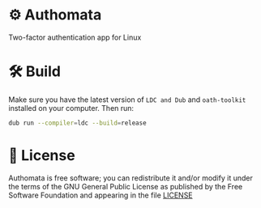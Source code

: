 # ⚙️ Authomata
Two-factor authentication app for Linux

# 🛠 Build
Make sure you have the latest version of `LDC and Dub` and `oath-toolkit` installed on your computer. Then run:

```bash
dub run --compiler=ldc --build=release
```

# 📜 License
Authomata is free software; you can redistribute it and/or modify it under the terms of the GNU General Public License as published by the Free Software Foundation and appearing in the file [LICENSE](LICENSE)